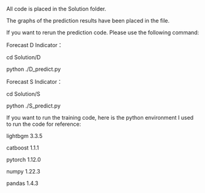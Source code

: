 All code is placed in the Solution folder.

The graphs of the prediction results have been placed in the file.

If you want to rerun the prediction code. Please use the following command:

Forecast D Indicator：

cd Solution/D

python ./D_predict.py

Forecast S Indicator：

cd Solution/S

python ./S_predict.py



If you want to run the training code, here is the python environment I used to run the code for reference:

lightbgm 3.3.5

catboost 1.1.1

pytorch 1.12.0

numpy 1.22.3

pandas 1.4.3